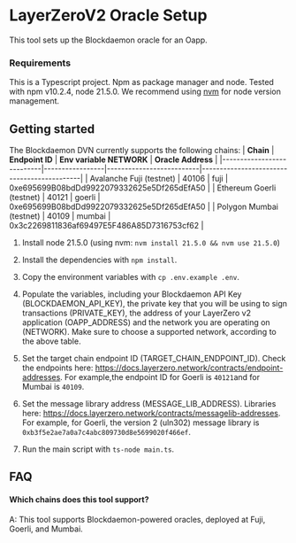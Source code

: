 # LayerZeroV2 Oracle Setup

This tool sets up the Blockdaemon oracle for an Oapp.

### Requirements

This is a Typescript project. Npm as package manager and node. Tested with npm v10.2.4, node 21.5.0. We recommend using [nvm](https://github.com/nvm-sh/nvm) for node version management.

## Getting started
The Blockdaemon DVN currently supports the following chains:
| **Chain**                 | **Endpoint ID** | **Env variable NETWORK** | **Oracle Address**                         |
|---------------------------|-----------------|--------------------------|--------------------------------------------|
| Avalanche Fuji (testnet)  | 40106           | fuji                     | 0xe695699B08bdDd9922079332625e5Df265dEfA50 |
| Ethereum Goerli (testnet) | 40121           | goerli                   | 0xe695699B08bdDd9922079332625e5Df265dEfA50 |
| Polygon Mumbai (testnet)  | 40109           | mumbai                   | 0x3c2269811836af69497E5F486A85D7316753cf62 |


1. Install node 21.5.0 (using nvm: ``nvm install 21.5.0 && nvm use 21.5.0``)

2. Install the dependencies with `npm install`.

3. Copy the environment variables with `cp .env.example .env`.

4. Populate the variables, including your Blockdaemon API Key (BLOCKDAEMON_API_KEY), the private key that you will be using to sign transactions (PRIVATE_KEY), the address of your LayerZero v2 application (OAPP_ADDRESS) and the network you are operating on (NETWORK). Make sure to choose a supported network, according to the above table.

5. Set the target chain endpoint ID (TARGET_CHAIN_ENDPOINT_ID). Check the endpoints here: https://docs.layerzero.network/contracts/endpoint-addresses. For example,the endpoint ID for Goerli is `40121`and for Mumbai is `40109`.
6. Set the message library address (MESSAGE_LIB_ADDRESS). Libraries here: https://docs.layerzero.network/contracts/messagelib-addresses. For example, for Goerli, the version 2 (uln302) message library is `0xb3f5e2ae7a0a7c4abc809730d8e5699020f466ef`.

7. Run the main script with `ts-node main.ts`.

## FAQ

#### Which chains does this tool support?

A: This tool supports Blockdaemon-powered oracles, deployed at Fuji, Goerli, and Mumbai.

